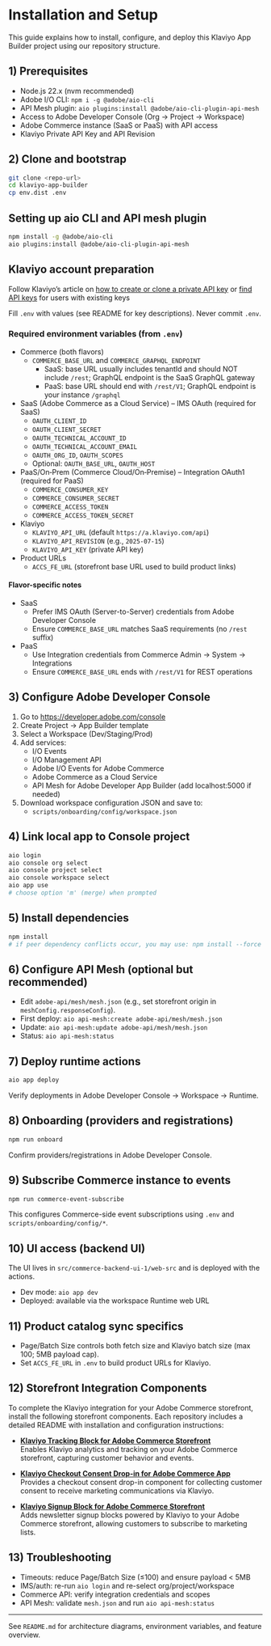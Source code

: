 # Installation and Setup

This guide explains how to install, configure, and deploy this Klaviyo App Builder project using our repository structure.

## 1) Prerequisites
- Node.js 22.x (nvm recommended)
- Adobe I/O CLI: `npm i -g @adobe/aio-cli`
- API Mesh plugin: `aio plugins:install @adobe/aio-cli-plugin-api-mesh`
- Access to Adobe Developer Console (Org → Project → Workspace)
- Adobe Commerce instance (SaaS or PaaS) with API access
- Klaviyo Private API Key and API Revision

## 2) Clone and bootstrap
```bash
git clone <repo-url>
cd klaviyo-app-builder
cp env.dist .env
```

## Setting up aio CLI and API mesh plugin
```bash
npm install -g @adobe/aio-cli 
aio plugins:install @adobe/aio-cli-plugin-api-mesh
```

## Klaviyo account preparation

Follow Klaviyo’s article on [how to create or clone a private API key](https://help.klaviyo.com/hc/en-us/articles/7423954176283) or [find API keys](https://help.klaviyo.com/hc/en-us/articles/115005062267#h_01HRFPP8R1AEVQ744SE33FQTEC) for users with existing keys


Fill `.env` with values (see README for key descriptions). Never commit `.env`.

### Required environment variables (from `.env`)
- Commerce (both flavors)
  - `COMMERCE_BASE_URL` and `COMMERCE_GRAPHQL_ENDPOINT`
    - SaaS: base URL usually includes tenantId and should NOT include `/rest`; GraphQL endpoint is the SaaS GraphQL gateway
    - PaaS: base URL should end with `/rest/V1`; GraphQL endpoint is your instance `/graphql`
- SaaS (Adobe Commerce as a Cloud Service) – IMS OAuth (required for SaaS)
  - `OAUTH_CLIENT_ID`
  - `OAUTH_CLIENT_SECRET`
  - `OAUTH_TECHNICAL_ACCOUNT_ID`
  - `OAUTH_TECHNICAL_ACCOUNT_EMAIL`
  - `OAUTH_ORG_ID`, `OAUTH_SCOPES`
  - Optional: `OAUTH_BASE_URL`, `OAUTH_HOST`
- PaaS/On‑Prem (Commerce Cloud/On‑Premise) – Integration OAuth1 (required for PaaS)
  - `COMMERCE_CONSUMER_KEY`
  - `COMMERCE_CONSUMER_SECRET`
  - `COMMERCE_ACCESS_TOKEN`
  - `COMMERCE_ACCESS_TOKEN_SECRET`
- Klaviyo
  - `KLAVIYO_API_URL` (default `https://a.klaviyo.com/api`)
  - `KLAVIYO_API_REVISION` (e.g., `2025-07-15`)
  - `KLAVIYO_API_KEY` (private API key)
- Product URLs
  - `ACCS_FE_URL` (storefront base URL used to build product links)

#### Flavor-specific notes
- SaaS
  - Prefer IMS OAuth (Server-to-Server) credentials from Adobe Developer Console
  - Ensure `COMMERCE_BASE_URL` matches SaaS requirements (no `/rest` suffix)
- PaaS
  - Use Integration credentials from Commerce Admin → System → Integrations
  - Ensure `COMMERCE_BASE_URL` ends with `/rest/V1` for REST operations

## 3) Configure Adobe Developer Console
1. Go to https://developer.adobe.com/console
2. Create Project → App Builder template
3. Select a Workspace (Dev/Staging/Prod)
4. Add services:
   - I/O Events
   - I/O Management API
   - Adobe I/O Events for Adobe Commerce
   - Adobe Commerce as a Cloud Service
   - API Mesh for Adobe Developer App Builder (add localhost:5000 if needed)
5. Download workspace configuration JSON and save to:
   - `scripts/onboarding/config/workspace.json`

## 4) Link local app to Console project
```bash
aio login
aio console org select
aio console project select
aio console workspace select
aio app use
# choose option 'm' (merge) when prompted
```

## 5) Install dependencies
```bash
npm install
# if peer dependency conflicts occur, you may use: npm install --force
```

## 6) Configure API Mesh (optional but recommended)
- Edit `adobe-api/mesh/mesh.json` (e.g., set storefront origin in `meshConfig.responseConfig`).
- First deploy: `aio api-mesh:create adobe-api/mesh/mesh.json`
- Update: `aio api-mesh:update adobe-api/mesh/mesh.json`
- Status: `aio api-mesh:status`

## 7) Deploy runtime actions
```bash
aio app deploy
```
Verify deployments in Adobe Developer Console → Workspace → Runtime.

## 8) Onboarding (providers and registrations)
```bash
npm run onboard
```
Confirm providers/registrations in Adobe Developer Console.

## 9) Subscribe Commerce instance to events
```bash
npm run commerce-event-subscribe
```
This configures Commerce-side event subscriptions using `.env` and `scripts/onboarding/config/*`.

## 10) UI access (backend UI)
The UI lives in `src/commerce-backend-ui-1/web-src` and is deployed with the actions.
- Dev mode: `aio app dev`
- Deployed: available via the workspace Runtime web URL

## 11) Product catalog sync specifics
- Page/Batch Size controls both fetch size and Klaviyo batch size (max 100; 5MB payload cap).
- Set `ACCS_FE_URL` in `.env` to build product URLs for Klaviyo.

## 12) Storefront Integration Components

To complete the Klaviyo integration for your Adobe Commerce storefront, install the following storefront components. Each repository includes a detailed README with installation and configuration instructions:

- **[Klaviyo Tracking Block for Adobe Commerce Storefront](https://github.com/abovethefray/klaviyo-tracking-block-for-adobe-commerce-storefront)**  
  Enables Klaviyo analytics and tracking on your Adobe Commerce storefront, capturing customer behavior and events.

- **[Klaviyo Checkout Consent Drop-in for Adobe Commerce App](https://github.com/abovethefray/klaviyo-adobe-commerce-app-checkout-consent-dropin)**  
  Provides a checkout consent drop-in component for collecting customer consent to receive marketing communications via Klaviyo.

- **[Klaviyo Signup Block for Adobe Commerce Storefront](https://github.com/abovethefray/klaviyo-signup-block-for-adobe-commerce-storefront)**  
  Adds newsletter signup blocks powered by Klaviyo to your Adobe Commerce storefront, allowing customers to subscribe to marketing lists.

## 13) Troubleshooting
- Timeouts: reduce Page/Batch Size (≤100) and ensure payload < 5MB
- IMS/auth: re-run `aio login` and re-select org/project/workspace
- Commerce API: verify integration credentials and scopes
- API Mesh: validate `mesh.json` and run `aio api-mesh:status`

---
See `README.md` for architecture diagrams, environment variables, and feature overview.
